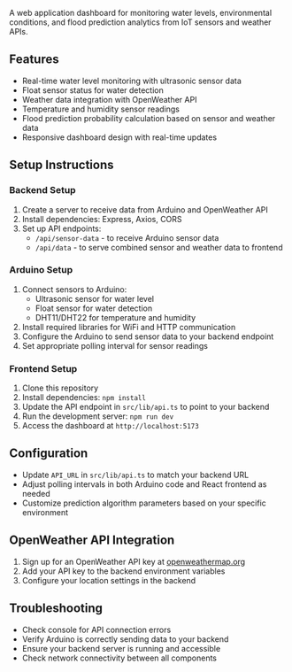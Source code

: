 A web application dashboard for monitoring water levels, environmental conditions, and flood prediction analytics from IoT sensors and weather APIs.

## Features

- Real-time water level monitoring with ultrasonic sensor data
- Float sensor status for water detection
- Weather data integration with OpenWeather API
- Temperature and humidity sensor readings
- Flood prediction probability calculation based on sensor and weather data
- Responsive dashboard design with real-time updates

## Setup Instructions

### Backend Setup

1. Create a server to receive data from Arduino and OpenWeather API
2. Install dependencies: Express, Axios, CORS
3. Set up API endpoints:
   - `/api/sensor-data` - to receive Arduino sensor data
   - `/api/data` - to serve combined sensor and weather data to frontend

### Arduino Setup

1. Connect sensors to Arduino:
   - Ultrasonic sensor for water level
   - Float sensor for water detection
   - DHT11/DHT22 for temperature and humidity
2. Install required libraries for WiFi and HTTP communication
3. Configure the Arduino to send sensor data to your backend endpoint
4. Set appropriate polling interval for sensor readings

### Frontend Setup

1. Clone this repository
2. Install dependencies: `npm install`
3. Update the API endpoint in `src/lib/api.ts` to point to your backend
4. Run the development server: `npm run dev`
5. Access the dashboard at `http://localhost:5173`

## Configuration

- Update `API_URL` in `src/lib/api.ts` to match your backend URL
- Adjust polling intervals in both Arduino code and React frontend as needed
- Customize prediction algorithm parameters based on your specific environment

## OpenWeather API Integration

1. Sign up for an OpenWeather API key at [openweathermap.org](https://openweathermap.org/api)
2. Add your API key to the backend environment variables
3. Configure your location settings in the backend

## Troubleshooting

- Check console for API connection errors
- Verify Arduino is correctly sending data to your backend
- Ensure your backend server is running and accessible
- Check network connectivity between all components
